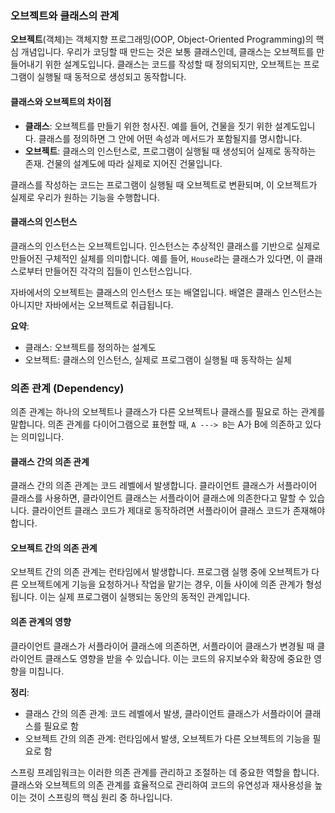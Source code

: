 ### 오브젝트와 클래스의 관계

**오브젝트**(객체)는 객체지향 프로그래밍(OOP, Object-Oriented Programming)의 핵심 개념입니다. 우리가 코딩할 때 만드는 것은 보통 클래스인데, 클래스는 오브젝트를 만들어내기 위한 설계도입니다. 클래스는 코드를 작성할 때 정의되지만, 오브젝트는 프로그램이 실행될 때 동적으로 생성되고 동작합니다.

#### 클래스와 오브젝트의 차이점

- **클래스**: 오브젝트를 만들기 위한 청사진. 예를 들어, 건물을 짓기 위한 설계도입니다. 클래스를 정의하면 그 안에 어떤 속성과 메서드가 포함될지를 명시합니다.
- **오브젝트**: 클래스의 인스턴스로, 프로그램이 실행될 때 생성되어 실제로 동작하는 존재. 건물의 설계도에 따라 실제로 지어진 건물입니다.

클래스를 작성하는 코드는 프로그램이 실행될 때 오브젝트로 변환되며, 이 오브젝트가 실제로 우리가 원하는 기능을 수행합니다.

#### 클래스의 인스턴스

클래스의 인스턴스는 오브젝트입니다. 인스턴스는 추상적인 클래스를 기반으로 실제로 만들어진 구체적인 실체를 의미합니다. 예를 들어, `House`라는 클래스가 있다면, 이 클래스로부터 만들어진 각각의 집들이 인스턴스입니다.

자바에서의 오브젝트는 클래스의 인스턴스 또는 배열입니다. 배열은 클래스 인스턴스는 아니지만 자바에서는 오브젝트로 취급됩니다.

**요약**:
- 클래스: 오브젝트를 정의하는 설계도
- 오브젝트: 클래스의 인스턴스, 실제로 프로그램이 실행될 때 동작하는 실체

### 의존 관계 (Dependency)

의존 관계는 하나의 오브젝트나 클래스가 다른 오브젝트나 클래스를 필요로 하는 관계를 말합니다. 의존 관계를 다이어그램으로 표현할 때, `A ---> B`는 A가 B에 의존하고 있다는 의미입니다.

#### 클래스 간의 의존 관계

클래스 간의 의존 관계는 코드 레벨에서 발생합니다. 클라이언트 클래스가 서플라이어 클래스를 사용하면, 클라이언트 클래스는 서플라이어 클래스에 의존한다고 말할 수 있습니다. 클라이언트 클래스 코드가 제대로 동작하려면 서플라이어 클래스 코드가 존재해야 합니다.

#### 오브젝트 간의 의존 관계

오브젝트 간의 의존 관계는 런타임에서 발생합니다. 프로그램 실행 중에 오브젝트가 다른 오브젝트에게 기능을 요청하거나 작업을 맡기는 경우, 이들 사이에 의존 관계가 형성됩니다. 이는 실제 프로그램이 실행되는 동안의 동적인 관계입니다.

#### 의존 관계의 영향

클라이언트 클래스가 서플라이어 클래스에 의존하면, 서플라이어 클래스가 변경될 때 클라이언트 클래스도 영향을 받을 수 있습니다. 이는 코드의 유지보수와 확장에 중요한 영향을 미칩니다.

**정리**:
- 클래스 간의 의존 관계: 코드 레벨에서 발생, 클라이언트 클래스가 서플라이어 클래스를 필요로 함
- 오브젝트 간의 의존 관계: 런타임에서 발생, 오브젝트가 다른 오브젝트의 기능을 필요로 함

스프링 프레임워크는 이러한 의존 관계를 관리하고 조절하는 데 중요한 역할을 합니다. 클래스와 오브젝트의 의존 관계를 효율적으로 관리하여 코드의 유연성과 재사용성을 높이는 것이 스프링의 핵심 원리 중 하나입니다.